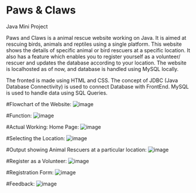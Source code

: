 # Paws & Claws
Java Mini Project

Paws and Claws is a animal rescue website working on Java. It is aimed at rescuing birds, animals and reptiles using a single platform. This website shows the details of specific animal or bird rescuers at a specific location. It also has a feature which enables you to register yourself as a volunteer/ rescuer and updates the database according to your location. 
The website is localhosted as of now, and database is handled using MySQL locally.

The fronted is made using HTML and CSS.
The concept of JDBC (Java Database Connectivity) is used to connect Database with FrontEnd.
MySQL is used to handle data using SQL Queries.

#Flowchart of the Website:
![image](https://user-images.githubusercontent.com/119444881/235306574-f4f31bc1-3c9b-4011-a327-6f041cd6cfe0.png)

#Function:
![image](https://user-images.githubusercontent.com/119444881/235306689-ef894f29-c81e-463d-abb4-0e6af97b79df.png)

#Actual Working:
Home Page:
![image](https://user-images.githubusercontent.com/119444881/235307181-be16a907-bc81-4ecd-8adb-714184279fc9.png)

#Selecting the Location:
![image](https://user-images.githubusercontent.com/119444881/235307286-ebb4f024-53cd-443b-8d4a-2c0481ad5967.png)

#Output showing Animal Rescuers at a particular location:
![image](https://user-images.githubusercontent.com/119444881/235307916-7471b6b6-5ee1-4884-847b-85c206dea703.png)

#Register as a Volunteer:
![image](https://user-images.githubusercontent.com/119444881/235307949-e60807da-3017-45ce-8817-4304fb19f6a5.png)

#Registration Form:
![image](https://user-images.githubusercontent.com/119444881/235307975-092f4ea5-e4c5-4aea-be74-8154d6f736d4.png)

#Feedback:
![image](https://user-images.githubusercontent.com/119444881/235308009-25fecfab-aba8-4c34-9dc8-65c8e07e9131.png)



